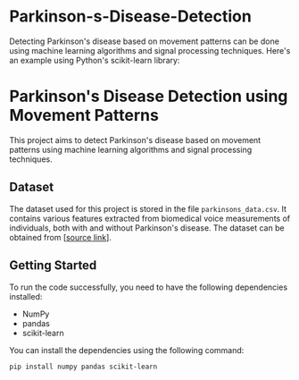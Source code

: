 # Parkinson-s-Disease-Detection
Detecting Parkinson's disease based on movement patterns can be done using machine learning algorithms and signal processing techniques. Here's an example using Python's scikit-learn library:

# Parkinson's Disease Detection using Movement Patterns

This project aims to detect Parkinson's disease based on movement patterns using machine learning algorithms and signal processing techniques.

## Dataset

The dataset used for this project is stored in the file `parkinsons_data.csv`. It contains various features extracted from biomedical voice measurements of individuals, both with and without Parkinson's disease. The dataset can be obtained from [[source link](https://www.kaggle.com/datasets/vikasukani/parkinsons-disease-data-set)].

## Getting Started

To run the code successfully, you need to have the following dependencies installed:

- NumPy
- pandas
- scikit-learn

You can install the dependencies using the following command:

```shell
pip install numpy pandas scikit-learn
